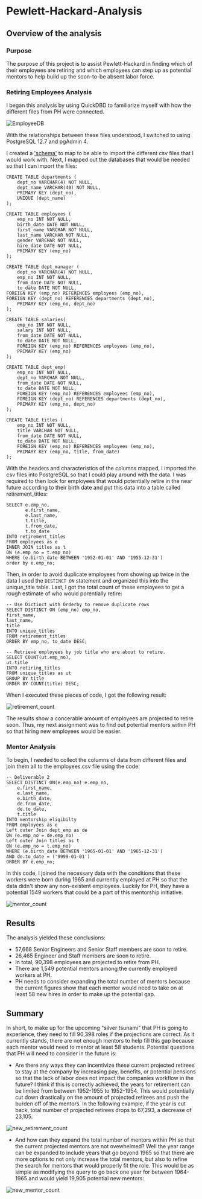 # Pewlett-Hackard-Analysis

## Overview of the analysis 
### Purpose
The purpose of this project is to assist Pewlett-Hackard in finding which of their employees are retiring and which employees can step up as potential mentors to help build up the soon-to-be absent labor force.

### Retiring Employees Analysis
I began this analysis by using QuickDBD to familiarize myself with how the different files from PH were connected.

![EmployeeDB](https://user-images.githubusercontent.com/46951897/128730935-90b8d1c9-0205-478d-a855-19a86298831a.png)

With the relationships between these files understood, I switched to using PostgreSQL 12.7 and pgAdmin 4.

I created a ['schema'](https://github.com/bazinga183/Pewlett-Hackard-Analysis/blob/main/Pewett-Hackard-Analysis-Folder/schema.sql) to map to be able to import the different csv files that I would work with. Next, I mapped out the databases that would be needed so that I can import the files:
```
CREATE TABLE departments (
	dept_no VARCHAR(4) NOT NULL,
	dept_name VARCHAR(40) NOT NULL,
	PRIMARY KEY (dept_no),
	UNIQUE (dept_name)
);

CREATE TABLE employees (
	emp_no INT NOT NULL,
	birth_date DATE NOT NULL,
	first_name VARCHAR NOT NULL,
	last_name VARCHAR NOT NULL,
	gender VARCHAR NOT NULL,
	hire_date DATE NOT NULL,
	PRIMARY KEY (emp_no)
);

CREATE TABLE dept_manager (
	dept_no VARCHAR(4) NOT NULL,
	emp_no INT NOT NULL,
	from_date DATE NOT NULL,
	to_date DATE NOT NULL,
FOREIGN KEY (emp_no) REFERENCES employees (emp_no),
FOREIGN KEY (dept_no) REFERENCES departments (dept_no),
	PRIMARY KEY (emp_no, dept_no)
);

CREATE TABLE salaries(
	emp_no INT NOT NULL,
	salary INT NOT NULL,
	from_date DATE NOT NULL,
	to_date DATE NOT NULL,
	FOREIGN KEY (emp_no) REFERENCES employees (emp_no),
	PRIMARY KEY (emp_no)
);

CREATE TABLE dept_emp(
	emp_no INT NOT NULL,
	dept_no VARCHAR NOT NULL,
	from_date DATE NOT NULL,
	to_date DATE NOT NULL,
	FOREIGN KEY (emp_no) REFERENCES employees (emp_no),
	FOREIGN KEY (dept_no) REFERENCES departments (dept_no),
	PRIMARY KEY (emp_no, dept_no)
);

CREATE TABLE titles (
    emp_no INT NOT NULL,
    title VARCHAR NOT NULL,
    from_date DATE NOT NULL,
    to_date DATE NOT NULL,
    FOREIGN KEY (emp_no) REFERENCES employees (emp_no),
    PRIMARY KEY (emp_no, title, from_date)
);
```
With the headers and characteristics of the columns mapped, I imported the csv files into PostgreSQL so that I could play around with the data. I was required to then look for employees that would potentially retire in the near future according to their birth date and put this data into a table called retirement_titles:

```
SELECT e.emp_no,
       e.first_name,
       e.last_name,
       t.title,
       t.from_date,
       t.to_date
INTO retirement_titles
FROM employees as e
INNER JOIN titles as t
ON (e.emp_no = t.emp_no)
WHERE (e.birth_date BETWEEN '1952-01-01' AND '1955-12-31')
order by e.emp_no;
```
Then, in order to avoid duplicate employees from showing up twice in the data I used the ```DISTINCT ON``` statement and organized this into the unique_title table. Last, I got the total count of these employees to get a rough estimate of who would porentially retire:

```
-- Use Dictinct with Orderby to remove duplicate rows
SELECT DISTINCT ON (emp_no) emp_no,
first_name,
last_name,
title
INTO unique_titles
FROM retirement_titles
ORDER BY emp_no, to_date DESC;

-- Retrieve employees by job title who are about to retire.
SELECT COUNT(ut.emp_no),
ut.title
INTO retiring_titles
FROM unique_titles as ut
GROUP BY title 
ORDER BY COUNT(title) DESC;
```

When I executed these pieces of code, I got the following result:

![retirement_count](https://user-images.githubusercontent.com/46951897/128736130-2be35544-3982-4b3d-bb77-d86cb26e0e6f.PNG)

The results show a concerable amount of employees are projected to retire soon. Thus, my next assignment was to find out potential mentors within PH so that hiring new employees would be easier.

### Mentor Analysis
To begin, I needed to collect the columns of data from different files and join them all to the employees.csv file using the code:

```
-- Deliverable 2
SELECT DISTINCT ON(e.emp_no) e.emp_no, 
    e.first_name, 
    e.last_name, 
    e.birth_date,
    de.from_date,
    de.to_date,
    t.title
INTO mentorship_eligibilty
FROM employees as e
Left outer Join dept_emp as de
ON (e.emp_no = de.emp_no)
Left outer Join titles as t
ON (e.emp_no = t.emp_no)
WHERE (e.birth_date BETWEEN '1965-01-01' AND '1965-12-31')
AND de.to_date = ('9999-01-01')
ORDER BY e.emp_no;
```

In this code, I joined the necessary data with the conditions that these workers were born during 1965 and currently employed at PH so that the data didn't show any non-existent employees. Luckily for PH, they have a potential 1549 workers that could be a part of this mentorship initiative.

![mentor_count](https://user-images.githubusercontent.com/46951897/128737719-d53a5177-0a79-463a-b17a-0ee202493569.PNG)

## Results
The analysis yielded these conclusions:
  - 57,668 Senior Engineers and Senior Staff members are soon to retire.
  - 26,465 Engineer and Staff members are soon to retire.
  - In total, 90,398 employees are projected to retire from PH. 
  - There are 1,549 potential mentors among the currently employed workers at PH.
  - PH needs to consider expanding the total number of mentors because the current figures show that each mentor would need to take on at least 58 new hires in order to make up the potential gap.

## Summary
In short, to make up for the upcoming "silver tsunami" that PH is going to experience, they need to fill 90,398 roles if the projections are correct.
As it currently stands, there are not enough mentors to help fill this gap because each mentor would need to mentor at least 58 students.
Potential questions that PH will need to consider in the future is:
  - Are there any ways they can incentivize these current projected retirees to stay at the company by increasing pay, benefits, or potential pensions so that the lack of labor does not impact the companies workflow in the future? I think if this is correctly achieved, the years for retirement can be limited from between 1952-1955 to 1952-1954. This would potentially cut down drastically on the amount of projected retirees and push the burden off of the mentors. In the following example, if the year is cut back, total number of projected retirees drops to 67,293, a decrease of 23,105.

![new_retirement_count](https://user-images.githubusercontent.com/46951897/128749985-1d4d8653-74ce-416b-9f25-93270ec0da21.PNG)

  - And how can they expand the total number of mentors within PH so that the current projected mentors are not ovewhelmed? Well the year range can be expanded to include years that go beyond 1965 so that there are more options to not only increase the total mentors, but also to refine the search for mentors that would properly fit the role. This would be as simple as modifying the query to go back one year for between 1964-1965 and would yield 19,905 potential new mentors:

![new_mentor_count](https://user-images.githubusercontent.com/46951897/128751537-e7fbfd7f-a158-499c-958b-9fca372ac366.PNG)

